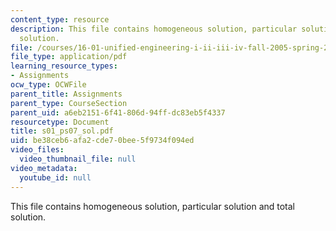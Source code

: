 ```yaml
---
content_type: resource
description: This file contains homogeneous solution, particular solution and total
  solution.
file: /courses/16-01-unified-engineering-i-ii-iii-iv-fall-2005-spring-2006/be38ceb6afa2cde70bee5f9734f094ed_s01_ps07_sol.pdf
file_type: application/pdf
learning_resource_types:
- Assignments
ocw_type: OCWFile
parent_title: Assignments
parent_type: CourseSection
parent_uid: a6eb2151-6f41-806d-94ff-dc83eb5f4337
resourcetype: Document
title: s01_ps07_sol.pdf
uid: be38ceb6-afa2-cde7-0bee-5f9734f094ed
video_files:
  video_thumbnail_file: null
video_metadata:
  youtube_id: null
---
```

This file contains homogeneous solution, particular solution and total solution.